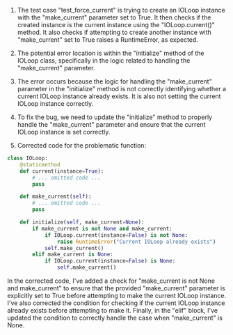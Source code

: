 1. The test case "test_force_current" is trying to create an IOLoop instance with the "make_current" parameter set to True. It then checks if the created instance is the current instance using the "IOLoop.current()" method. It also checks if attempting to create another instance with "make_current" set to True raises a RuntimeError, as expected.

2. The potential error location is within the "initialize" method of the IOLoop class, specifically in the logic related to handling the "make_current" parameter.

3. The error occurs because the logic for handling the "make_current" parameter in the "initialize" method is not correctly identifying whether a current IOLoop instance already exists. It is also not setting the current IOLoop instance correctly.

4. To fix the bug, we need to update the "initialize" method to properly handle the "make_current" parameter and ensure that the current IOLoop instance is set correctly.

5. Corrected code for the problematic function:

```python
class IOLoop:
    @staticmethod
    def current(instance=True):
        # ... omitted code ...
        pass

    def make_current(self):
        # ... omitted code ...
        pass

    def initialize(self, make_current=None):
        if make_current is not None and make_current:
            if IOLoop.current(instance=False) is not None:
                raise RuntimeError("Current IOLoop already exists")
            self.make_current()
        elif make_current is None:
            if IOLoop.current(instance=False) is None:
                self.make_current()
```

In the corrected code, I've added a check for "make_current is not None and make_current" to ensure that the provided "make_current" parameter is explicitly set to True before attempting to make the current IOLoop instance. I've also corrected the condition for checking if the current IOLoop instance already exists before attempting to make it. Finally, in the "elif" block, I've updated the condition to correctly handle the case when "make_current" is None.
